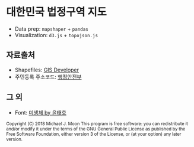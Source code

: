# 대한민국 법정구역 지도

+   Data prep: `mapshaper` + `pandas`
+   Visualization: `d3.js` + `topojson.js`

## 자료출처

+   Shapefiles: [GIS Developer](http://www.gisdeveloper.co.kr/?p=2332)
+   주민등록 주소코드: [행정안전부](http://www.mois.go.kr/frt/bbs/type001/commonSelectBoardArticle.do?bbsId=BBSMSTR_000000000052&nttId=62603)

## 그 외

+   Font: [미생체 by 윤태호](https://storyfunding.daum.net/episode/4742)

<sub>
Copyright (C) 2018 Michael J. Moon  
This program is free software: you can redistribute it and/or modify it under the terms of the GNU General Public License as published by the Free Software Foundation, either version 3 of the License, or (at your option) any later version.
</sub>
